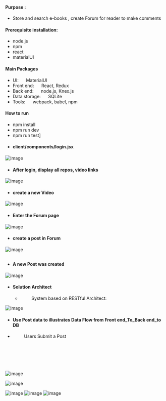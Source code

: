 #### Purpose :     
+   Store and search e-books ,  create Forum for reader to make comments




	
####  Prerequisite installation:
+    node.js                          
+  npm
+   react            
+   materialUI




####   Main Packages
+   UI:      &nbsp;&nbsp;&nbsp;&nbsp;       MaterialUI
+   Front end: &nbsp;&nbsp;&nbsp;&nbsp;     React, Redux
+  Back end: &nbsp;&nbsp;&nbsp;&nbsp;      node.js, Knex.js
+  Data storage:  &nbsp;&nbsp;&nbsp;&nbsp; SQLite &nbsp;&nbsp;&nbsp;&nbsp;   
+   Tools: &nbsp;&nbsp;&nbsp;&nbsp; webpack, babel, npm 

#### How to run
+  npm install
+  npm run dev
+  npm run test]





 



*  #### client/components/login.jsx
![image](https://github.com/githubmave/aihe-Book/assets/8073738/fa7d98b9-024c-4a27-ab56-69267034460b)


* #### After login, display all repos, video links
![image](https://github.com/githubmave/aihe-Book/assets/8073738/788c3721-aefc-46fc-80b9-52f9e17cfdca)


* #### create a new Video

![image](https://github.com/githubmave/aihe-Book/assets/8073738/251fdaa0-982f-4684-8a1b-52a9a322d144)


 * #### Enter the Forum page
![image](https://github.com/githubmave/aihe-Book/assets/8073738/53841ebd-cff6-471c-a0af-5f61b6b22ecf)


 * #### create a post in Forum
![image](https://github.com/githubmave/aihe-Book/assets/8073738/b38b4d69-fd2d-471f-8919-705c00d90e12)
##
 * #### A new Post was created
![image](https://github.com/githubmave/aihe-Book/assets/8073738/49381a1b-f7b2-461e-86ad-1251f7740de4)



* ####  Solution Architect
  -    &nbsp;&nbsp;&nbsp;&nbsp;&nbsp;&nbsp;&nbsp;&nbsp; System based on RESTful Architect: 

![image](https://github.com/githubmave/aihe-Book/assets/8073738/235a59ae-c943-474b-95f0-b3251e89bb14)



* ####  Use Post data to illustrates Data Flow from Front end_To_Back end_to DB 
 -    &nbsp;&nbsp;&nbsp;&nbsp;&nbsp;&nbsp;&nbsp;&nbsp;  Users Submit a Post

##### &nbsp;&nbsp;&nbsp;&nbsp;&nbsp;&nbsp;&nbsp;&nbsp; 

##### &nbsp;&nbsp;&nbsp;&nbsp;&nbsp;&nbsp;&nbsp;&nbsp;  
![image](https://github.com/githubmave/aihe-Book/assets/8073738/b1f931cb-d458-478e-8809-280a4c2e6e7a)


![image](https://github.com/githubmave/aihe-Book/assets/8073738/6a0167cc-fdcb-48f0-afb9-50aad8b1492d)

![image](https://github.com/githubmave/aihe-Book/assets/8073738/c535a665-1ad5-4dc4-ab75-7b269f9a6db9)
![image](https://github.com/githubmave/aihe-Book/assets/8073738/ec70a07d-74de-4cb8-97cf-aa58c6377370)
![image](https://github.com/githubmave/aihe-Book/assets/8073738/e08cff1b-df09-428f-b4ee-ff58ac26828b)


   


 































